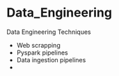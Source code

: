 # Data_Engineering
Data Engineering Techniques

- Web scrapping
- Pyspark pipelines
- Data ingestion pipelines
-
